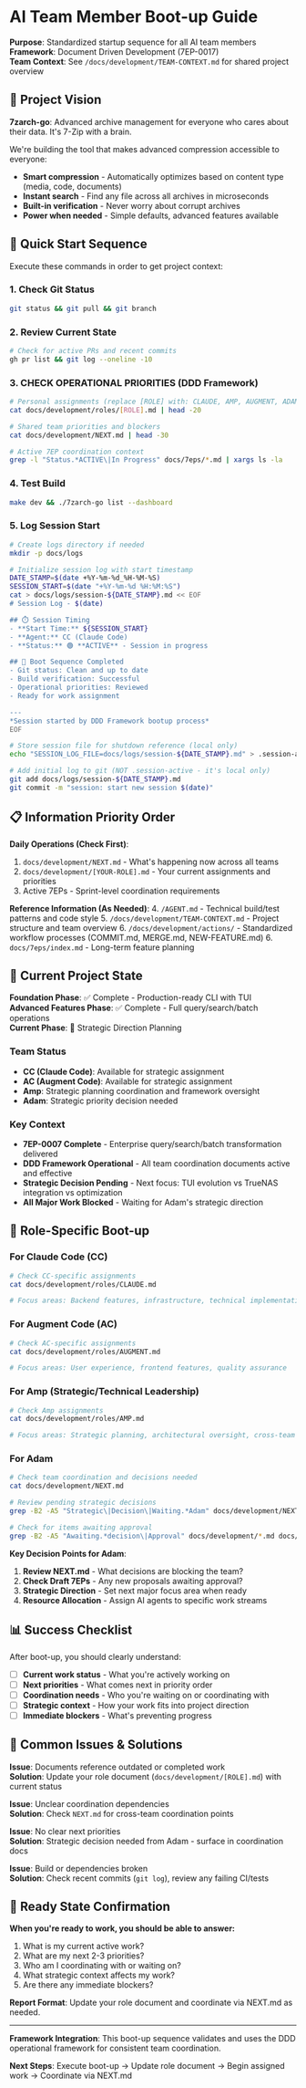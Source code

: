 # AI Team Member Boot-up Guide

**Purpose**: Standardized startup sequence for all AI team members  
**Framework**: Document Driven Development (7EP-0017)  
**Team Context**: See `/docs/development/TEAM-CONTEXT.md` for shared project overview

## 🎯 Project Vision

**7zarch-go**: Advanced archive management for everyone who cares about their data. It's 7-Zip with a brain.

We're building the tool that makes advanced compression accessible to everyone:
- **Smart compression** - Automatically optimizes based on content type (media, code, documents)
- **Instant search** - Find any file across all archives in microseconds
- **Built-in verification** - Never worry about corrupt archives
- **Power when needed** - Simple defaults, advanced features available

## 🚀 Quick Start Sequence

Execute these commands in order to get project context:

### 1. Check Git Status
```bash
git status && git pull && git branch
```

### 2. Review Current State
```bash
# Check for active PRs and recent commits
gh pr list && git log --oneline -10
```

### 3. **CHECK OPERATIONAL PRIORITIES** (DDD Framework)
```bash
# Personal assignments (replace [ROLE] with: CLAUDE, AMP, AUGMENT, ADAM)
cat docs/development/roles/[ROLE].md | head -20

# Shared team priorities and blockers  
cat docs/development/NEXT.md | head -30

# Active 7EP coordination context
grep -l "Status.*ACTIVE\|In Progress" docs/7eps/*.md | xargs ls -la
```

### 4. Test Build
```bash
make dev && ./7zarch-go list --dashboard
```

### 5. Log Session Start
```bash
# Create logs directory if needed
mkdir -p docs/logs

# Initialize session log with start timestamp
DATE_STAMP=$(date +%Y-%m-%d_%H-%M-%S)
SESSION_START=$(date "+%Y-%m-%d %H:%M:%S")
cat > docs/logs/session-${DATE_STAMP}.md << EOF
# Session Log - $(date)

## ⏱️ Session Timing
- **Start Time:** ${SESSION_START}
- **Agent:** CC (Claude Code)
- **Status:** 🟢 **ACTIVE** - Session in progress

## 🚀 Boot Sequence Completed
- Git status: Clean and up to date
- Build verification: Successful
- Operational priorities: Reviewed
- Ready for work assignment

---
*Session started by DDD Framework bootup process*
EOF

# Store session file for shutdown reference (local only)
echo "SESSION_LOG_FILE=docs/logs/session-${DATE_STAMP}.md" > .session-active

# Add initial log to git (NOT .session-active - it's local only)
git add docs/logs/session-${DATE_STAMP}.md
git commit -m "session: start new session $(date)"
```

## 📋 Information Priority Order

**Daily Operations (Check First)**:
1. `docs/development/NEXT.md` - What's happening now across all teams
2. `docs/development/[YOUR-ROLE].md` - Your current assignments and priorities
3. Active 7EPs - Sprint-level coordination requirements

**Reference Information (As Needed)**:
4. `/AGENT.md` - Technical build/test patterns and code style
5. `/docs/development/TEAM-CONTEXT.md` - Project structure and team overview
6. `/docs/development/actions/` - Standardized workflow processes (COMMIT.md, MERGE.md, NEW-FEATURE.md)
6. `docs/7eps/index.md` - Long-term feature planning

## 🎯 Current Project State

**Foundation Phase**: ✅ Complete - Production-ready CLI with TUI  
**Advanced Features Phase**: ✅ Complete - Full query/search/batch operations  
**Current Phase**: 🎯 Strategic Direction Planning

### Team Status
- **CC (Claude Code)**: Available for strategic assignment
- **AC (Augment Code)**: Available for strategic assignment  
- **Amp**: Strategic planning coordination and framework oversight
- **Adam**: Strategic priority decision needed

### Key Context
- **7EP-0007 Complete** - Enterprise query/search/batch transformation delivered
- **DDD Framework Operational** - All team coordination documents active and effective
- **Strategic Decision Pending** - Next focus: TUI evolution vs TrueNAS integration vs optimization
- **All Major Work Blocked** - Waiting for Adam's strategic direction

## 🔄 Role-Specific Boot-up

### For Claude Code (CC)
```bash
# Check CC-specific assignments
cat docs/development/roles/CLAUDE.md

# Focus areas: Backend features, infrastructure, technical implementation
```

### For Augment Code (AC)  
```bash
# Check AC-specific assignments
cat docs/development/roles/AUGMENT.md

# Focus areas: User experience, frontend features, quality assurance
```

### For Amp (Strategic/Technical Leadership)
```bash  
# Check Amp assignments
cat docs/development/roles/AMP.md

# Focus areas: Strategic planning, architectural oversight, cross-team coordination
```

### For Adam
```bash
# Check team coordination and decisions needed
cat docs/development/NEXT.md

# Review pending strategic decisions
grep -B2 -A5 "Strategic\|Decision\|Waiting.*Adam" docs/development/NEXT.md

# Check for items awaiting approval
grep -B2 -A5 "Awaiting.*decision\|Approval" docs/development/*.md docs/7eps/*.md
```

**Key Decision Points for Adam**:
1. **Review NEXT.md** - What decisions are blocking the team?
2. **Check Draft 7EPs** - Any new proposals awaiting approval?
3. **Strategic Direction** - Set next major focus area when ready
4. **Resource Allocation** - Assign AI agents to specific work streams

## 📊 Success Checklist

After boot-up, you should clearly understand:
- [ ] **Current work status** - What you're actively working on
- [ ] **Next priorities** - What comes next in priority order
- [ ] **Coordination needs** - Who you're waiting on or coordinating with
- [ ] **Strategic context** - How your work fits into project direction
- [ ] **Immediate blockers** - What's preventing progress

## 🚨 Common Issues & Solutions

**Issue**: Documents reference outdated or completed work  
**Solution**: Update your role document (`docs/development/[ROLE].md`) with current status

**Issue**: Unclear coordination dependencies  
**Solution**: Check `NEXT.md` for cross-team coordination points

**Issue**: No clear next priorities  
**Solution**: Strategic decision needed from Adam - surface in coordination docs

**Issue**: Build or dependencies broken  
**Solution**: Check recent commits (`git log`), review any failing CI/tests

## 🎯 Ready State Confirmation

**When you're ready to work, you should be able to answer:**
1. What is my current active work?
2. What are my next 2-3 priorities?
3. Who am I coordinating with or waiting on?
4. What strategic context affects my work?
5. Are there any immediate blockers?

**Report Format**: Update your role document and coordinate via NEXT.md as needed.

---

**Framework Integration**: This boot-up sequence validates and uses the DDD operational framework for consistent team coordination.

**Next Steps**: Execute boot-up → Update role document → Begin assigned work → Coordinate via NEXT.md